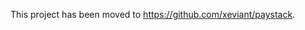 This project has been moved to https://github.com/xeviant/paystack.

<!-- <p align="center">
    <a href="https://paystack.com/" target="_blank"><img width="200" src="https://s3-eu-west-1.amazonaws.com/pstk-blog-staging/images/articles/Paystack-mark.png"></a><br>
    A simple, fluent and stable PHP Client for Paystack API coming to you with ALL of Paystack at your disposal!
</p>

<p align="center">
    <a href="https://phpsandbox.io/n/ndzJVN5rPp7ZkY9O"><img src="https://phpsandbox.io/img/brand/badge.png" height="20" alt="PHPSandbox Notebook"></a>
    <a href="https://travis-ci.org/bosunski/paystack"><img src="https://travis-ci.com/bosunski/paystack.svg?branch=master" alt="Build Status"></a>
    <a href="https://github.com/bosunski/paystack/releases"><img src="https://img.shields.io/packagist/v/xeviant/paystack.svg" alt="Latest Release"></a>
    <a href="https://packagist.org/xeviant/paystack"><img src="https://img.shields.io/packagist/dt/xeviant/paystack.svg" alt="Downloads"></a>
    <a href="https://github.com/bosunski/paystack/blob/master/LICENSE"><img src="https://img.shields.io/github/license/bosunski/paystack.svg" alt="License"></a>
</p>

------
## Installation
```php
composer require xeviant/paystack
```

## Usage
```php
    use Xeviant\Paystack\Paystack;

    $paystack = new Paystack('YOUR_PUBLIC_KEY', 'YOUR_SECRET_KEY');
    
    $customers = $paystack->customers()->list();
```

## Documentation

For full documentation, visit the Docs [Here](https://paystack-client.herokuapp.com).

## Testing
```
composer test
```

## Contributing

If you're interested in contributing to this project, don't wait, fork it and make a PR! -->
